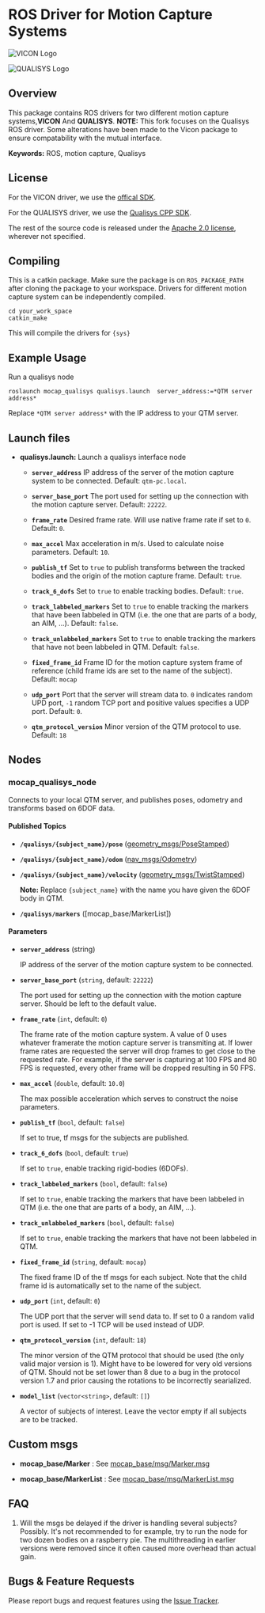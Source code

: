 # ROS Driver for Motion Capture Systems
![VICON Logo](http://www.awn.com/sites/default/files/styles/inline_medium/public/image/featured/1025139-vicon-delivers-motion-capture-innovations-siggraph-2015.jpg?itok=vsH7Prwo)

![QUALISYS Logo](https://cdn-content.qualisys.com/2021/01/qualisys-logo-530x.png)


## Overview
This package contains ROS drivers for two different motion capture systems,**VICON** And **QUALISYS**.
**NOTE:** This fork focuses on the Qualisys ROS driver. Some alterations have been made to the Vicon package to ensure compatability with the mutual interface.

**Keywords:** ROS, motion capture, Qualisys

## License
For the VICON driver, we use the [offical SDK](http://www.vicon.com/products/software/datastream-sdk).

For the QUALISYS driver, we use the [Qualisys CPP SDK](https://github.com/qualisys/qualisys_cpp_sdk).

The rest of the source code is released under the [Apache 2.0 license](LICENSE), wherever not specified.

## Compiling
This is a catkin package. Make sure the package is on `ROS_PACKAGE_PATH` after cloning the package to your workspace. Drivers for different motion capture system can be independently compiled.

```
cd your_work_space
catkin_make
```

This will compile the drivers for `{sys}`

## Example Usage

Run a qualisys node

	roslaunch mocap_qualisys qualisys.launch  server_address:=*QTM server address*

Replace `*QTM server address*` with the IP address to your QTM server.

## Launch files

* **qualisys.launch:** Launch a qualisys interface node

     - **`server_address`** IP address of the server of the motion capture system to be connected. Default: `qtm-pc.local`.

     - **`server_base_port`** The port used for setting up the connection with the motion capture server. Default: `22222`.

     - **`frame_rate`** Desired frame rate. Will use native frame rate if set to `0`. Default: `0`.

     - **`max_accel`** Max acceleration in m/s. Used to calculate noise parameters. Default: `10`.

     - **`publish_tf`** Set to `true` to publish transforms between the tracked bodies and the origin of the motion capture frame. Default: `true`.

     - **`track_6_dofs`** Set to `true` to enable tracking bodies. Default: `true`.

     - **`track_labbeled_markers`** Set to `true` to enable tracking the markers that have been labbeled in QTM (i.e. the one that are parts of a body, an AIM, ...). Default: `false`.

     - **`track_unlabbeled_markers`** Set to `true` to enable tracking the markers that have not been labbeled in QTM. Default: `false`.

     - **`fixed_frame_id`** Frame ID for the motion capture system frame of reference (child frame ids are set to the name of the subject). Default: `mocap`

     - **`udp_port`** Port that the server will stream data to. `0` indicates random UPD port, `-1` random TCP port and positive values specifies a UDP port.  Default: `0`.

     - **`qtm_protocol_version`** Minor version of the QTM protocol to use. Default: `18`

## Nodes

### mocap_qualisys_node

Connects to your local QTM server, and publishes poses, odometry and transforms based on 6DOF data.

#### Published Topics

* **`/qualisys/{subject_name}/pose`** ([geometry_msgs/PoseStamped])

* **`/qualisys/{subject_name}/odom`** ([nav_msgs/Odometry])

* **`/qualisys/{subject_name}/velocity`** ([geometry_msgs/TwistStamped])

   __Note:__ Replace `{subject_name}` with the name you have given the 6DOF body in QTM.

* **`/qualisys/markers`** ([mocap_base/MarkerList])

#### Parameters

* **`server_address`** (string)

   IP address of the server of the motion capture system to be connected.

* **`server_base_port`** (`string`, default: `22222`)

   The port used for setting up the connection with the motion capture server.
   Should be left to the default value.

* **`frame_rate`** (`int`, default: `0`)

   The frame rate of the motion capture system.
   A value of 0 uses whatever framerate the motion capture server is transmiting at.
   If lower frame rates are requested the server will drop frames to get close to the requested rate.
   For example, if the server is capturing at 100 FPS and 80 FPS is requested, every other frame will be dropped resulting in 50 FPS.

* **`max_accel`** (`double`, default: `10.0`)

   The max possible acceleration which serves to construct the noise parameters.

* **`publish_tf`** (`bool`, default: `false`)

   If set to true, tf msgs for the subjects are published.

* **`track_6_dofs`** (`bool`, default: `true`)

   If set to `true`, enable tracking rigid-bodies (6DOFs).

* **`track_labbeled_markers`** (`bool`, default: `false`)

   If set to `true`, enable tracking the markers that have been labbeled in QTM (i.e. the one that are parts of a body, an AIM, ...).

* **`track_unlabbeled_markers`** (`bool`, default: `false`)

   If set to `true`, enable tracking the markers that have not been labbeled in QTM.

* **`fixed_frame_id`** (`string`, default: `mocap`)

   The fixed frame ID of the tf msgs for each subject. Note that the child frame id is automatically set to the name of the subject.

* **`udp_port`** (`int`, default: `0`)

   The UDP port that the server will send data to. If set to 0 a random valid port is used. If set to -1
TCP will be used instead of UDP.

* **`qtm_protocol_version`** (`int`, default: `18`)

   The minor version of the QTM protocol that should be used (the only valid major version is 1).
   Might have to be lowered for very old versions of QTM.
   Should not be set lower than 8 due to a bug in the protocol version 1.7 and prior causing the rotations to be incorrectly searialized.

* **`model_list`** (`vector<string>`, default: `[]`)

   A vector of subjects of interest. Leave the vector empty if all subjects are to be tracked.

## Custom msgs

* **mocap_base/Marker** : See [mocap_base/msg/Marker.msg](mocap_base/msg/Marker.msg)

* **mocap_base/MarkerList** : See [mocap_base/msg/MarkerList.msg](mocap_base/msg/MarkerList.msg)

## FAQ

1. Will the msgs be delayed if the driver is handling several subjects?
   Possibly. It's not recommended to for example, try to run the node for two dozen bodies on a raspberry pie.
   The multithreading in earlier versions were removed since it often caused more overhead than actual gain.

## Bugs & Feature Requests

Please report bugs and request features using the [Issue Tracker](https://github.com/KTH-SML/motion_capture_system/issues).

[geometry_msgs/PoseStamped]: http://docs.ros.org/api/geometry_msgs/html/msg/PoseStamped.html
[nav_msgs/Odometry]: http://docs.ros.org/api/nav_msgs/html/msg/Odometry.html
[geometry_msgs/TwistStamped]: http://docs.ros.org/api/geometry_msgs/html/msg/TwistStamped.html
